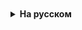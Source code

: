 <details style="padding-top: 18px">
  <summary style="cursor: pointer;"><b>На русском</b></summary>


# Операторы switch и while

## switch

Оператор switch в Java - это удобная конструкция для выбора между несколькими вариантами выполнения кода в зависимости от значения переменной. Он является альтернативой использованию нескольких if-else блоков и обеспечивает более чистый и удобочитаемый код при работе с множественными условиями.

Выражение в switch должно возвращать значение. Это значение сравнивается с значениями в блоках case. Каждый case проверяет выражение на соответствие определенному значению. Если выражение соответствует значению case, то выполняется код, следующий за case. Ключевое слово break используется для выхода из конструкции switch. Если break отсутствует, выполнение кода продолжится до следующего break или до конца switch. Важно помнить о break, чтобы избежать "проваливания" из одного case в другой. Блок default выполняется, если ни один из case не совпал с выражением. Этот блок необязателен.


Пример использования:

```java
int day = 3;
switch (day) {
	case 1:
		System.out.println("Понедельник");
		break;
	case 2:
		System.out.println("Вторник");
		break;
	case 3:
		System.out.println("Среда");
		break;
	default:
		System.out.println("Другой день недели");
}
```

## while

Циклы используются для повторения определенного блока кода несколько раз. Они особенно полезны, когда нужно выполнить одну и ту же операцию многократно, например, обработать каждый элемент массива или коллекции.

Итерация означает один цикл выполнения внутри циклической структур. Во время каждой итерации цикла выполняется блок кода, который находится внутри цикла. Количество итераций зависит от условий, определенных в цикле.

Цикл while выполняется, пока заданное условие истинно. Количество итераций может быть неизвестно заранее.

Пример использования:

```java
int i = 0;
while (i < 10) {
	System.out.println(i);
	i++;
}
```






</details>
